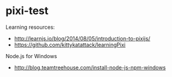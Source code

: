 # pixi-test

Learning resources:

* http://learnjs.io/blog/2014/08/05/introduction-to-pixijs/
* https://github.com/kittykatattack/learningPixi

Node.js for Windows
* http://blog.teamtreehouse.com/install-node-js-npm-windows

